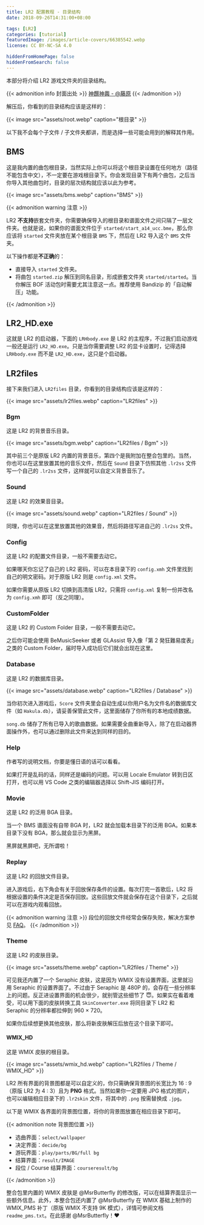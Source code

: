```yaml
---
title: LR2 配置教程 - 目录结构
date: 2018-09-26T14:31:00+08:00

tags: [LR2]
categories: [tutorial]
featuredImage: /images/article-covers/66385542.webp
license: CC BY-NC-SA 4.0

hiddenFromHomePage: false
hiddenFromSearch: false
---
```


本部分将介绍 LR2 游戏文件夹的目录结构。

<!--more-->

{{< admonition info 封面出处 >}}
[神饌神輿 - @藤原](https://www.pixiv.net/artworks/66385542)
{{< /admonition >}}

解压后，你看到的目录结构应该是这样的：

{{< image src="assets/root.webp" caption="根目录" >}}

以下我不会每个子文件 / 子文件夹都讲，而是选择一些可能会用到的解释其作用。

## BMS

这是我内置的曲包根目录，当然实际上你可以将这个根目录设置在任何地方（路径不能包含中文），不一定要在游戏根目录下。你会发现目录下有两个曲包，之后当你导入其他曲包时，目录的层次结构就应该以此为参考。

{{< image src="assets/bms.webp" caption="BMS" >}}

{{< admonition warning 注意 >}}

LR2 **不支持**嵌套文件夹，你需要确保导入的根目录和谱面文件之间只隔了一层文件夹。也就是说，如果你的谱面文件位于 `started/start_a14_ucc.bme`，那么你应该将 `started` 文件夹放在某个根目录 `BMS` 下，然后在 LR2 导入这个 `BMS` 文件夹。

以下操作都是**不正确**的：

- 直接导入 `started` 文件夹。
- 将曲包 `started.zip` 解压到同名目录，形成嵌套文件夹 `started/started`。当你解压 BOF 活动包时需要尤其注意这一点。推荐使用 Bandizip 的「自动解压」功能。

{{< /admonition >}}

## LR2_HD.exe

这就是 LR2 的启动器，下面的 `LRHbody.exe` 是 LR2 的主程序，不过我们启动游戏一般还是运行 `LR2_HD.exe`。只是当你需要调整 LR2 的显卡设置时，记得选择 `LRHbody.exe` 而不是 `LR2_HD.exe`，这只是个启动器。

## LR2files

接下来我们进入 `LR2files` 目录，你看到的目录结构应该是这样的：

{{< image src="assets/lr2files.webp" caption="LR2files" >}}

### Bgm

这是 LR2 的背景音乐目录。

{{< image src="assets/bgm.webp" caption="LR2files / Bgm" >}}

其中前三个是原版 LR2 内置的背景音乐，第四个是我附加在整合包里的。当然，你也可以在这里放置其他的音乐文件，然后在 `Sound` 目录下仿照其他 `.lr2ss` 文件写一个自己的 `.lr2ss` 文件，这样就可以自定义背景音乐了。

### Sound

这是 LR2 的效果音目录。

{{< image src="assets/sound.webp" caption="LR2files / Sound" >}}

同理，你也可以在这里放置其他的效果音，然后将路径写进自己的 `.lr2ss` 文件。

### Config

这是 LR2 的配置文件目录，一般不需要去动它。

如果哪天你忘记了自己的 LR2 密码，可以在本目录下的 `config.xmh` 文件里找到自己的明文密码。对于原版 LR2 则是 `config.xml` 文件。

如果你需要从原版 LR2 切换到高清版 LR2，只需将 `config.xml` 复制一份并改名为 `config.xmh` 即可（反之同理）。

### CustomFolder

这是 LR2 的 Custom Folder 目录，一般不需要去动它。

之后你可能会使用 BeMusicSeeker 或者 GLAssist 导入像「第 2 発狂難易度表」之类的 Custom Folder，届时导入成功后它们就会出现在这里。

### Database

这是 LR2 的数据库目录。

{{< image src="assets/database.webp" caption="LR2files / Database" >}}

当你初次进入游戏后，`Score` 文件夹里会自动生成以你用户名为文件名的数据库文件（如 `Hakula.db`），请妥善保管此文件，这里面储存了你所有的本地成绩数据。

`song.db` 储存了所有已导入的歌曲数据。如果需要全曲重新导入，除了在启动器界面操作外，也可以通过删除此文件来达到同样的目的。

### Help

作者写的说明文档，你要是懂日语的话可以看看。

如果打开是乱码的话，同样还是编码的问题。可以用 Locale Emulator 转到日区打开，也可以用 VS Code 之类的编辑器选择以 Shift-JIS 编码打开。

### Movie

这是 LR2 的泛用 BGA 目录。

当一个 BMS 谱面没有自带 BGA 时，LR2 就会加载本目录下的泛用 BGA。如果本目录下没有 BGA，那么就会显示为黑屏。

黑屏就黑屏吧，无所谓啦！

### Replay

这是 LR2 的回放文件目录。

进入游戏后，右下角会有关于回放保存条件的设置。每次打完一首歌后，LR2 将根据设置的条件决定是否保存回放。这些回放文件就会保存在这个目录下，之后就可以在游戏内观看回放。

{{< admonition warning 注意 >}}
段位的回放文件经常会保存失败，解决方案参见 [FAQ](../faq)。
{{< /admonition >}}

### Theme

这是 LR2 的皮肤目录。

{{< image src="assets/theme.webp" caption="LR2files / Theme" >}}

可见我还内置了一个 Seraphic 皮肤，这是因为 WMIX 没有设置界面，这里就沿用 Seraphic 的设置界面了。不过由于 Seraphic 是 480P 的，会存在一些分辨率上的问题。反正进设置界面的机会很少，就别管这些细节了 :innocent:。如果实在看着难受，可以用下面的皮肤转换工具 `SkinConverter.exe` 将同目录下 LR2 和 Seraphic 的分辨率都拉伸到 960 × 720。

如果你后续想更换其他皮肤，那么将新皮肤解压后放在这个目录下即可。

#### WMIX_HD

这是 WMIX 皮肤的根目录。

{{< image src="assets/wmix_hd.webp" caption="LR2files / Theme / WMIX_HD" >}}

LR2 所有界面的背景图都是可以自定义的，你只需确保背景图的长宽比为 16 : 9（原版 LR2 为 4 : 3）且为 **PNG** 格式。当然如果你一定要用 JPG 格式的图片，也可以编辑相应目录下的 `.lr2skin` 文件，将其中的 `.png` 按需替换成 `.jpg`。

以下是 WMIX 各界面的背景图位置，将你的背景图放置在相应目录下即可。

{{< admonition note 背景图位置 >}}

- 选曲界面：`select/wallpaper`
- 决定界面：`decide/bg`
- 游玩界面：`play/parts/BG/full bg`
- 结算界面：`result/IMAGE`
- 段位 / Course 结算界面：`courseresult/bg`

{{< /admonition >}}

整合包里内置的 WMIX 皮肤是 @MsrButterfly 的修改版，可以在结算界面显示一些额外信息。此外，本整合包还内置了 @MsrButterfly 在 WMIX 基础上制作的 WMIX_PMS 补丁（原版 WMIX 不支持 9K 模式），详情可参阅文档 `readme_pms.txt`。在此感谢 @MsrButterfly！:heart:
